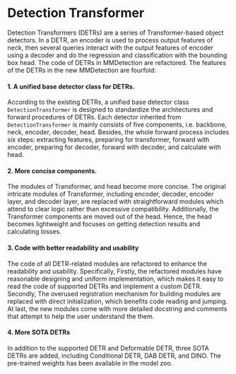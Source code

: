 # Detection Transformer

Detection Transformers (DETRs) are a series of Transformer-based object detectors. In a DETR, an encoder is used to process output features of neck, then several queries interact with the output features of encoder using a decoder and do the regression and classification with the bounding box head.
The code of DETRs in MMDetection are refactored. The features of the DETRs in the new MMDetection are fourfold:

#### 1. A unified base detector class for DETRs.

According to the existing DETRs, a unified base detector class `DetectionTransformer` is designed to standardize the architectures and forward procedures of DETRs. Each detector inherited from `DetectionTransformer` is mainly consists of five components, i.e. backbone, neck, encoder, decoder, head. Besides, the whole forward process includes six steps: extracting features, preparing for transformer, forward with encoder, preparing for decoder, forward with decoder, and calculate with head.

#### 2. More concise components.

The modules of Transformer, and head become more concise. The original intricate modules of Transformer, including encoder, decoder, encoder layer, and decoder layer, are replaced with straightforward modules which attend to clear logic rather than excessive compatibility. Additionally, the Transformer components are moved out of the head. Hence, the head becomes lightweight and focuses on getting detection results and calculating losses.

#### 3. Code with better readability and usability

The code of all DETR-related modules are refactored to enhance the readability and usability. Specifically, Firstly, the refactored modules have reasonable designing and uniform implementation, which makes it easy to read the code of supported DETRs and implement a custom DETR. Secondly, The overused registration mechanism for building modules are replaced with direct initialization, which benefits code reading and jumping. At last, the new modules come with more detailed docstring and comments that attempt to help the user understand the them.

#### 4. More SOTA DETRs

In addition to the supported DETR and Deformable DETR, three SOTA DETRs are added, including Conditional DETR, DAB DETR, and DINO. The pre-trained weights has been available in the model zoo.
